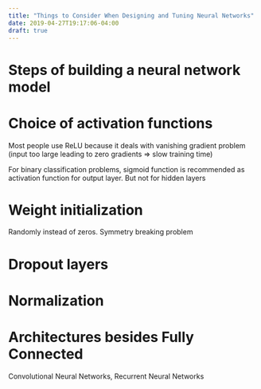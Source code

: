 ```yaml
---
title: "Things to Consider When Designing and Tuning Neural Networks"
date: 2019-04-27T19:17:06-04:00
draft: true
---
```


# Steps of building a neural network model

# Choice of activation functions

Most people use ReLU because it deals with vanishing gradient problem (input too large leading to zero gradients => slow training time)

For binary classification problems, sigmoid function is recommended as activation function for output layer. But not for hidden layers

# Weight initialization 
Randomly instead of zeros. Symmetry breaking problem

# Dropout layers

# Normalization

# Architectures besides Fully Connected
Convolutional Neural Networks, Recurrent Neural Networks